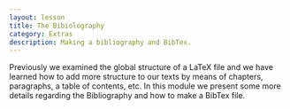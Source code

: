 ```yaml
---
layout: lesson
title: The Bibiolography
category: Extras
description: Making a bibliography and BibTex.
---
```


Previously we examined the global structure of a LaTeX file and
we have learned how to add more structure to our texts by means 
of chapters, paragraphs, a table of contents, etc. In this module
we present some more details regarding the Bibliography and how to 
make a BibTex file.

